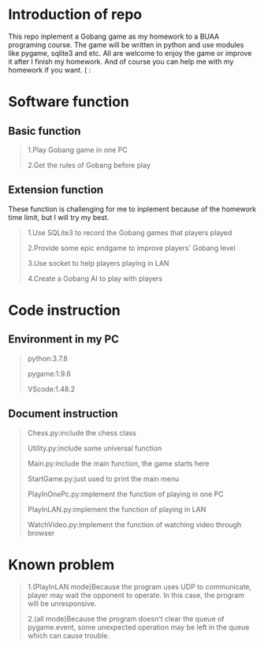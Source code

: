 # Introduction of repo
This repo inplement a Gobang game as my homework to a BUAA programing course. The game will be written in python and use modules like pygame, sqlite3 and etc. All are welcome to enjoy the game or improve it after I finish my homework. And of course you can help me with my homework if you want. ( :

# Software function

## Basic function

> 1.Play Gobang game in one PC
>
> 2.Get the rules of Gobang before play

## Extension function

These function is challenging for me to inplement because of the homework time limit, but I will try my best.

> 1.Use SQLite3 to record the Gobang games that players played
>
> 2.Provide some epic endgame to improve players' Gobang level 
>
> 3.Use socket to help players playing in LAN
>
> 4.Create a Gobang AI to play with players

# Code instruction

## Environment in my PC

> python:3.7.8
>
> pygame:1.9.6
>
> VScode:1.48.2

## Document instruction

>Chess.py:include the chess class
>
>Utility.py:include some universal function
>
>Main.py:include the main function, the game starts here
>
>StartGame.py:just used to print the main menu
>
>PlayInOnePc.py:implement the function of playing in one PC
>
>PlayInLAN.py:implement the function of playing in LAN
>
>WatchVideo.py:implement the function of watching video through browser

# Known problem

> 1.(PlayInLAN mode)Because the program uses UDP to communicate, player may wait the opponent to operate. In this case, the program will be unresponsive.
>
> 2.(all mode)Because the program doesn't clear the queue of pygame.event, some unexpected operation may be left in the queue which can cause trouble.